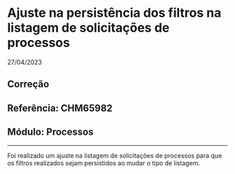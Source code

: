 # Ajuste na persistência dos filtros na listagem de solicitações de processos
27/04/2023
## Correção
## Referência: CHM65982
## Módulo: Processos
***

Foi realizado um ajuste na listagem de solicitações de processos para que os filtros realizados sejam persistidos ao mudar o tipo de listagem.
